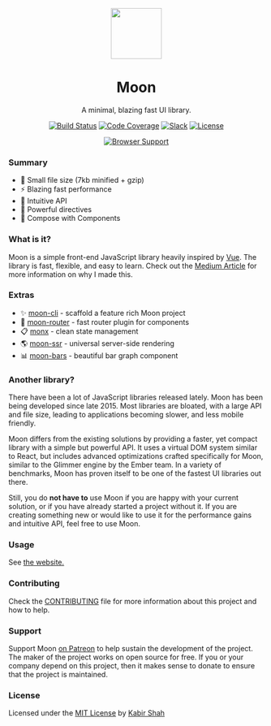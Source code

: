 <p align="center"><a href="http://moonjs.ga" target="_blank"><img width="100"src="https://raw.githubusercontent.com/kbrsh/moon/gh-pages/img/logo.png"></a></p>
<h1 align="center">Moon</h1>
<p align="center">A minimal, blazing fast UI library.</p>
<p align="center">
  <a href="https://travis-ci.org/kbrsh/moon"><img src="https://travis-ci.org/kbrsh/moon.svg?branch=master" alt="Build Status"></a>
  <a href="https://codecov.io/gh/kbrsh/moon"><img src="https://codecov.io/gh/kbrsh/moon/branch/master/graph/badge.svg" alt="Code Coverage"></a>
  <a href="https://moon-slack.herokuapp.com"><img src="https://moon-slack.herokuapp.com/badge.svg" alt="Slack"></a>
  <a href="https://kbrsh.github.io/license"><img src="https://img.shields.io/badge/license-MIT-blue.svg" alt="License"></a>
</p>
<p align="center">
  <a href="https://saucelabs.com/u/KingPixil"><img src="https://saucelabs.com/browser-matrix/KingPixil.svg" alt="Browser Support"></a>
</p>

### Summary

- :tada: Small file size (7kb minified + gzip)
- :zap: Blazing fast performance
- :rocket: Intuitive API
- :gem: Powerful directives
- :hammer: Compose with Components

### What is it?

Moon is a simple front-end JavaScript library heavily inspired by [Vue](https://vuejs.org). The library is fast, flexible, and easy to learn. Check out the [Medium Article](https://hackernoon.com/introducing-moon-1d44a99635f0) for more information on why I made this.

### Extras

* ✨ [moon-cli](https://github.com/kbrsh/moon-cli) - scaffold a feature rich Moon project
* 🚩 [moon-router](https://github.com/kbrsh/moon-router) - fast router plugin for components
* 📋 [monx](https://github.com/kbrsh/monx) - clean state management
* 🌎 [moon-ssr](https://github.com/kbrsh/moon-ssr) - universal server-side rendering
* 📊 [moon-bars](https://kbrsh.github.io/moon-bars) - beautiful bar graph component

### Another library?

There have been a lot of JavaScript libraries released lately. Moon has been being developed since late 2015. Most libraries are bloated, with a large API and file size, leading to applications becoming slower, and less mobile friendly.

Moon differs from the existing solutions by providing a faster, yet compact library with a simple but powerful API. It uses a virtual DOM system similar to React, but includes advanced optimizations crafted specifically for Moon, similar to the Glimmer engine by the Ember team. In a variety of benchmarks, Moon has proven itself to be one of the fastest UI libraries out there.

Still, you do **not have to** use Moon if you are happy with your current solution, or if you have already started a project without it. If you are creating something new or would like to use it for the performance gains and intuitive API, feel free to use Moon.

### Usage

See [the website.](http://moonjs.ga)

### Contributing

Check the [CONTRIBUTING](/CONTRIBUTING.md) file for more information about this project and how to help.

### Support

Support Moon [on Patreon](https://patreon.com/kbrsh) to help sustain the development of the project. The maker of the project works on open source for free. If you or your company depend on this project, then it makes sense to donate to ensure that the project is maintained. 

### License

Licensed under the [MIT License](http://kbrsh.github.io/license) by [Kabir Shah](https://kabir.ml)
